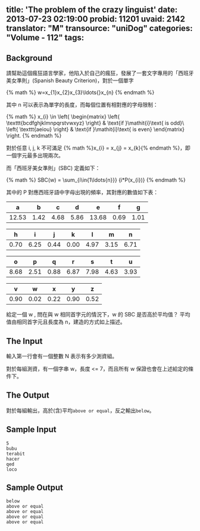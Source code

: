 title: 'The problem of the crazy linguist'
date: 2013-07-23 02:19:00
probid: 11201
uvaid: 2142
translator: "M"
transource: "uniDog"
categories: "Volume - 112"
tags:
---

## Background ##

請幫助這個瘋狂語言學家，他陷入於自己的瘋狂，發展了一套文字專用的「西班牙美女準則」(Spanish Beauty Criterion)，對於一個單字

{% math %}
w=x_{1}x_{2}x_{3}\ldots{}x_{n}
{% endmath %}

其中 n 可以表示為單字的長度，而每個位置有相對應的字母限制：

{% math %}
x_{i} \in \left\{
\begin{matrix}
\left\{ \texttt{bcdfghjklmnpqrstvwxyz} \right\} & \text{if }\mathit{i}\text{ is odd}\\
\left\{ \texttt{aeiou} \right\} & \text{if }\mathit{i}\text{ is even} \end{matrix}
\right.
{% endmath %}

對於任意 i, j, k 不可滿足 {% math %}x_{i} = x_{j} = x_{k}{% endmath %}，即一個字元最多出現兩次。

而「西班牙美女準則」(SBC) 定義如下：

{% math %}
SBC(w) = \sum_{i\in{1\ldots{n}}} {i*P(x_{i})}
{% endmath %}

其中的 P 對應西班牙語中字母出現的頻率，其對應的數值如下表：

   a   |  b   |  c   |  d   |   e   |  f   |  g 
-------|------|------|------|-------|------|------
 12.53 | 1.42 | 4.68 | 5.86 | 13.68 | 0.69 | 1.01


  h   |  i   |  j   |  k   |  l   |  m   |  n
------|------|------|------|------|------|------
 0.70 | 6.25 | 0.44 | 0.00 | 4.97 | 3.15 | 6.71


  o   |  p   |  q   |  r   |  s   |  t   |  u
------|------|------|------|------|------|------
 8.68 | 2.51 | 0.88 | 6.87 | 7.98 | 4.63 | 3.93


  v   |  w   |  x   |  y   |  z
------|------|------|------|------
 0.90 | 0.02 | 0.22 | 0.90 | 0.52


給定一個 w , 問在與 w 相同首字元的情況下，w 的 SBC 是否高於平均值？
平均值由相同首字元且長度為 n，建造的方式如上描述。

## The Input ##

輸入第一行會有一個整數 N 表示有多少測資組。

對於每組測資，有一個字串 w，長度 <= 7，而且所有 w  保證也會在上述給定的條件下。


## The Output ##

對於每組輸出，高於(含)平均`above or equal`，反之輸出`below`。

## Sample Input ##

	5
	bubu
	terabit
	hacer
	qed
	loco

## Sample Output ##

	below
	above or equal
	above or equal
	above or equal
	above or equal